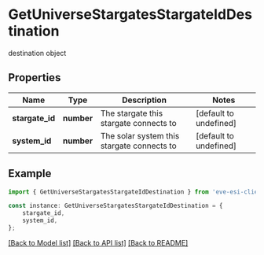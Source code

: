 # GetUniverseStargatesStargateIdDestination

destination object

## Properties

Name | Type | Description | Notes
------------ | ------------- | ------------- | -------------
**stargate_id** | **number** | The stargate this stargate connects to | [default to undefined]
**system_id** | **number** | The solar system this stargate connects to | [default to undefined]

## Example

```typescript
import { GetUniverseStargatesStargateIdDestination } from 'eve-esi-client-ts';

const instance: GetUniverseStargatesStargateIdDestination = {
    stargate_id,
    system_id,
};
```

[[Back to Model list]](../README.md#documentation-for-models) [[Back to API list]](../README.md#documentation-for-api-endpoints) [[Back to README]](../README.md)
